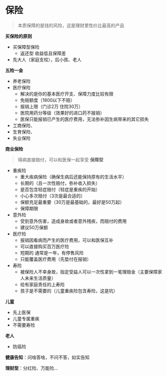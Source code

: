 # 保险
> 本质保障的是钱的风险，这是理财里性价比最高的产品

**买保险的原则**
- 买保障型保险
  - 返还型 收益低且保障差
- 先大人（家庭支柱），后小孩、老人
   

**五险一金**
- 养老保险
- 医疗保险
  - 解决的是你的基本医疗开支、保障力度比较有限
  - 免赔额度（1800以下不赔）
  - 报销上限（门诊2万 住院30万）
  - 医院用药分等级（效果好的进口药不报销）
  - 医保只能报销已产生的医疗费用，无法弥补因生病带来的其它损失
- 工商保险、
- 生育保险、
- 失业保险

**商业保险**
>得病直接赔付，可以和医保一起享受
**保障型**
- 重疾险
  - 重大疾病保险（确保生病后还能保持原有的生活水平）
  - 长期的（且一次性赔付，弥补收入损失）
  - 是否包含轻症赔付（轻症是重疾的开始）
  - 小心多次赔付（3次是最合适的）
  - 保额充足最重要（30万是最基础的，最好是50万起）
  - 保障期限
- 意外险
  - 受到意外伤害，造成身故或者意外残疾，而赔付的费用
  - 建议50万保额
- 医疗险
  - 报销因看病而产生的医疗费用，可以和医保互补
  - 可以直接购买百万医疗险
  - 短期的 通常是一年，有停售风险
  - 只能覆盖医疗费用（先垫付在报销）
- 寿险
  - 被保险人不幸身故，指定受益人可以一次性拿到一笔理赔金（主要保障家人未来生活质量）
  - 给有家庭责任的上寿险
  - 孩子是不需要的（儿童重疾险包含寿险，这是坑）

**儿童**
- 先上医保
- 儿童专属重疾
- 不需要寿险

**老人**
- 防癌险

**健康告知**：问啥答啥，不问不答，如实告知

**理财型**：分红险、万能险...